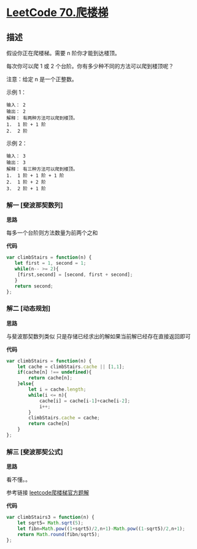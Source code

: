 # [LeetCode 70.爬楼梯](https://leetcode-cn.com/problems/first-bad-version/)
## 描述

假设你正在爬楼梯。需要 n 阶你才能到达楼顶。

每次你可以爬 1 或 2 个台阶。你有多少种不同的方法可以爬到楼顶呢？

注意：给定 n 是一个正整数。

示例 1：
```
输入： 2
输出： 2
解释： 有两种方法可以爬到楼顶。
1.  1 阶 + 1 阶
2.  2 阶
```
示例 2：
```
输入： 3
输出： 3
解释： 有三种方法可以爬到楼顶。
1.  1 阶 + 1 阶 + 1 阶
2.  1 阶 + 2 阶
3.  2 阶 + 1 阶
```
### 解一 [斐波那契数列]
**思路**

每多一个台阶则方法数量为前两个之和

**代码**
```Javascript 
var climbStairs = function(n) {
   let first = 1, second = 1;
   while(n-- >= 2){
    [first,second] = [second, first + second];
   }
   return second;
};
```

### 解二 [动态规划]
**思路**

与斐波那契数列类似 只是存储已经求出的解如果当前解已经存在直接返回即可

**代码**
```Javascript 
var climbStairs = function(n) {
    let cache = climbStairs.cache || [1,1];
    if(cache[n] !== undefined){
        return cache[n];
    }else{
        let i = cache.length;
        while(i <= n){
            cache[i] = cache[i-1]+cache[i-2];
            i++;
        }
        climbStairs.cache = cache;
        return cache[n]
    }
};
```
### 解三 [斐波那契公式]
**思路**

看不懂。。 

参考链接 [leetcode爬楼梯官方题解](https://leetcode-cn.com/problems/climbing-stairs/solution/pa-lou-ti-by-leetcode/)

**代码**
```Javascript 
var climbStairs3 = function(n) {
    let sqrt5= Math.sqrt(5);
    let fibn=Math.pow((1+sqrt5)/2,n+1)-Math.pow((1-sqrt5)/2,n+1);
    return Math.round(fibn/sqrt5);
};
```
